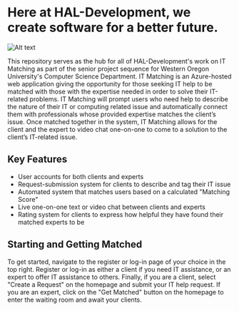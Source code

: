 # Here at HAL-Development, we create software for a better future.

![Alt text](https://raw.githubusercontent.com/ahoward30/HAL-Development/featureGitHubCleanup/Milestones/Milestone-1/Branding%20Resources/logo_Hal_edit_color_green.png)

This repository serves as the hub for all of HAL-Development's work on IT Matching as part of the senior project sequence for Western Oregon University's Computer Science Department. IT Matching is an Azure-hosted web application giving the opportunity for those seeking IT help to be matched with those with the expertise needed in order to solve their IT-related problems. IT Matching will prompt users who need help to describe the nature of their IT or computing related issue and automatically connect them with professionals whose provided expertise matches the client’s issue. Once matched together in the system, IT Matching allows for the client and the expert to video chat one-on-one to come to a solution to the client’s IT-related issue. 

## Key Features

* User accounts for both clients and experts
* Request-submission system for clients to describe and tag their IT issue
* Automated system that matches users based on a calculated "Matching Score"
* Live one-on-one text or video chat between clients and experts
* Rating system for clients to express how helpful they have found their matched experts to be

## Starting and Getting Matched

To get started, navigate to the register or log-in page of your choice in the top right. Register or log-in as either a client if you need IT assistance, or an expert to offer IT assistance to others. Finally, if you are a client, select "Create a Request" on the homepage and submit your IT help request. If you are an expert, click on the "Get Matched" button on the homepage to enter the waiting room and await your clients. 
